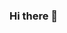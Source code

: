 ### Hi there 👋

<!--
**ishancode-dev/ishancode-dev** is a ✨ _special_ ✨ repository because its `README.md` (this file) appears on your GitHub profile.

Here are some ideas to get you started:

- - 🌱 I’m currently learning  **Web 3** and **Blockchain** related things.

- 📝 I love to build things and make my hand dirty by creating things. I share my experience by using blog post. My post are available on Hashnode and you can check it at [Hashnode](https://hashnode.com/@ishanmondal)

- 📫 I like to chat, meet new people. My <a href="mailto:ishanmondal985@gmail.com">mailbox</a> is always open for you guys. 
-->
